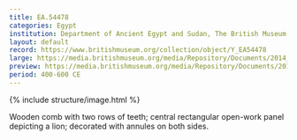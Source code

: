 ```yaml
---
title: EA.54478
categories: Egypt
institution: Department of Ancient Egypt and Sudan, The British Museum
layout: default
record: https://www.britishmuseum.org/collection/object/Y_EA54478
large: https://media.britishmuseum.org/media/Repository/Documents/2014_11/4_19/4eecb8f2_5f6c_4d4d_9b68_a3d9013d9d1d/mid_01188833_001.jpg
preview: https://media.britishmuseum.org/media/Repository/Documents/2014_11/4_19/4eecb8f2_5f6c_4d4d_9b68_a3d9013d9d1d/small_01188833_001.jpg
period: 400-600 CE
---
```

{% include structure/image.html %}

Wooden comb with two rows of teeth; central rectangular open-work panel depicting a lion; decorated with annules on both sides.
